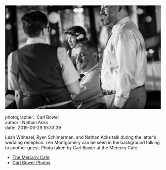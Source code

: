 ![Leah Whitsel, Ryen Schimerman, and Nathan Acks talk](assets/2019-06-29-set-3-the-reception-56.webp)

photographer:: Carl Bower  
author:: Nathan Acks  
date:: 2019-06-29 19:33:39

Leah Whitesel, Ryen Schimerman, and Nathan Acks talk during the latter’s wedding reception. Len Montgomery can be seen in the background talking to another guest. Photo taken by Carl Bower at the Mercury Cafe.

* [The Mercury Cafe](http://mercurycafe.com)
* [Carl Bower Photos](https://carlbowerphotos.com)
